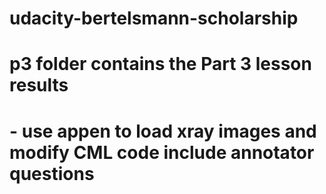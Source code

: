 # udacity-bertelsmann-scholarship
# 
# p3 folder contains the Part 3 lesson results 
# - use appen to load xray images and modify CML code include annotator questions

